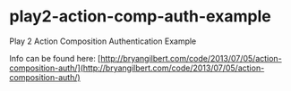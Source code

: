 play2-action-comp-auth-example
==============================

Play 2 Action Composition Authentication Example

Info can be found here: [http://bryangilbert.com/code/2013/07/05/action-composition-auth/](http://bryangilbert.com/code/2013/07/05/action-composition-auth/)
